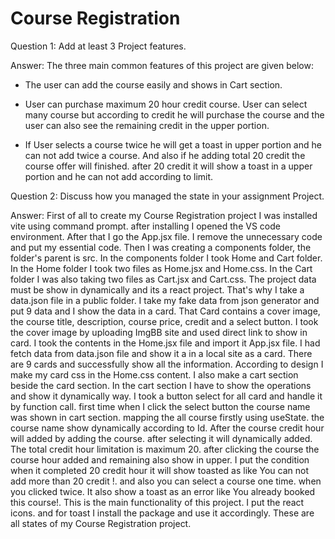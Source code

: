 # Course Registration

Question 1: Add at least 3 Project features.

Answer: The three main common features of this project are given below: 

 * The user can add the course easily and shows in Cart section.

 * User can purchase maximum 20 hour credit course. User can select many course but according to credit he will purchase the course and the user can also see the remaining credit in the upper portion.

 * If User selects a course twice he will get a toast in upper portion and he can not add twice a course. And also if he adding total 20 credit the course offer will finished. after 20 credit it will show a toast in a upper portion and he can not add according to limit.



Question 2:  Discuss how you managed the state in your assignment Project.

Answer: First of all to create my Course Registration project I was installed vite using command prompt. after installing I opened the VS code environment.  After that I go the App.jsx file. I remove the unnecessary code and put my essential code.  Then I was creating a components folder, the folder's parent is src. In the components folder I took Home and Cart folder. In the Home folder I took two files as Home.jsx and Home.css. In the Cart folder I was also taking two files as Cart.jsx and Cart.css.  The project data must be show in dynamically and its a react project. That's why I take a data.json file in a public folder.  I take my fake data from json generator and put 9 data and I show the data in a card. That Card contains a cover image, the course title, description, course price, credit and a select button. I took the cover image by uploading ImgBB site and used direct link to show in card. I took the contents in the Home.jsx file and import it App.jsx file. I had fetch data from data.json file and show it a in a local site as a card. There are 9 cards and successfully show all the information. According to design I make my card css in the Home.css content. I also make a cart section beside the card section. In the cart section I have to show the operations and show it dynamically way. I took a button select for all card and handle it by function call. 
first time when I click the select button the course name was shown in cart section. mapping the all course firstly using useState. the course name show dynamically according to Id. After the course credit hour will added by adding the course. after selecting it will dynamically added. The total credit hour limitation is maximum 20. after clicking the course the course hour added and remaining also show in upper. I put the condition when it completed 20 credit hour it will show toasted as like You can not add more than 20 credit !. and also you can select a course one time. when you clicked twice. It also show a toast as an error like You already booked this course!. This is the main functionality of this project. I put the react icons. and for toast I install the package and use it accordingly. These are all states of my Course Registration project.

